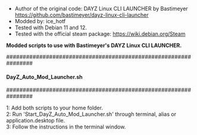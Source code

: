 - Author of the original code: DAYZ Linux CLI LAUNCHER by Bastimeyer https://github.com/bastimeyer/dayz-linux-cli-launcher
- Modded by: ice_hotf
- Tested with Debian 11 and 12.
- Tested with the official steam package: https://wiki.debian.org/Steam


**Modded scripts to use with Bastimeyer's DAYZ Linux CLI LAUNCHER.**


################################################################
####               DayZ_Auto_Mod_Launcher.sh                ####
################################################################

  </td>
  <td>
    <p>1: Add both scripts to your home folder.<br />   
    2: Run 'Start_DayZ_Auto_Mod_Launcher.sh' through terminal, alias or application.desktop file.<br /> 
    3: Follow the instructions in the terminal window.</p>
  </td>
</tr>
